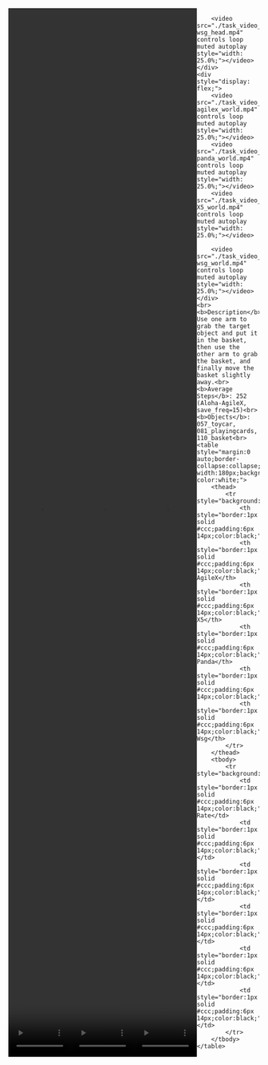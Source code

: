 <!DOCTYPE html>
<html lang="en">
<body>
    <div style="display: flex;">
        <video src="./task_video_clean/place_object_basket/aloha-agilex_head.mp4" controls loop muted autoplay style="width: 25.0%;"></video>
        <video src="./task_video_clean/place_object_basket/franka-panda_head.mp4" controls loop muted autoplay style="width: 25.0%;"></video>
        <video src="./task_video_clean/place_object_basket/ARX-X5_head.mp4" controls loop muted autoplay style="width: 25.0%;"></video>
        
        <video src="./task_video_clean/place_object_basket/ur5-wsg_head.mp4" controls loop muted autoplay style="width: 25.0%;"></video>
    </div>
    <div style="display: flex;">
        <video src="./task_video_clean/place_object_basket/aloha-agilex_world.mp4" controls loop muted autoplay style="width: 25.0%;"></video>
        <video src="./task_video_clean/place_object_basket/franka-panda_world.mp4" controls loop muted autoplay style="width: 25.0%;"></video>
        <video src="./task_video_clean/place_object_basket/ARX-X5_world.mp4" controls loop muted autoplay style="width: 25.0%;"></video>
        
        <video src="./task_video_clean/place_object_basket/ur5-wsg_world.mp4" controls loop muted autoplay style="width: 25.0%;"></video>
    </div>
    <br><b>Description</b>: Use one arm to grab the target object and put it in the basket, then use the other arm to grab the basket, and finally move the basket slightly away.<br>
    <b>Average Steps</b>: 252 (Aloha-AgileX, save_freq=15)<br>
    <b>Objects</b>: 057_toycar, 081_playingcards, 110_basket<br>
    <table style="margin:0 auto;border-collapse:collapse;width:auto;min-width:180px;background-color:white;">
        <thead>
            <tr style="background:#f0f0f0;">
                <th style="border:1px solid #ccc;padding:6px 14px;color:black;">Embodiments</th>
                <th style="border:1px solid #ccc;padding:6px 14px;color:black;">Aloha-AgileX</th>
                <th style="border:1px solid #ccc;padding:6px 14px;color:black;">ARX-X5</th>
                <th style="border:1px solid #ccc;padding:6px 14px;color:black;">Franka-Panda</th>
                <th style="border:1px solid #ccc;padding:6px 14px;color:black;">Piper</th>
                <th style="border:1px solid #ccc;padding:6px 14px;color:black;">UR5-Wsg</th>
            </tr>
        </thead>
        <tbody>
            <tr style="background:white;">
                <td style="border:1px solid #ccc;padding:6px 14px;color:black;">Success Rate</td>
                <td style="border:1px solid #ccc;padding:6px 14px;color:black;">74%</td>
                <td style="border:1px solid #ccc;padding:6px 14px;color:black;">14%</td>
                <td style="border:1px solid #ccc;padding:6px 14px;color:black;">61%</td>
                <td style="border:1px solid #ccc;padding:6px 14px;color:black;">0%</td>
                <td style="border:1px solid #ccc;padding:6px 14px;color:black;">7%</td>
            </tr>
        </tbody>
    </table>
</body>
</html>
